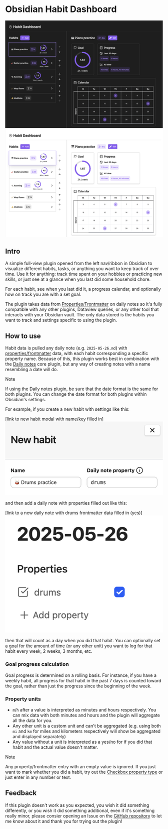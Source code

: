 # Obsidian Habit Dashboard

<img width="600" src="https://raw.githubusercontent.com/jack-arms/obsidian-habit-dashboard/refs/heads/main/public/dark_demo.png" alt="Screenshot of the plugin in dark mode, showing user-added habits and charts/details of the progress on each of them."  />
<img width="600" src="https://raw.githubusercontent.com/jack-arms/obsidian-habit-dashboard/refs/heads/main/public/light_demo.png" alt="Screenshot of the plugin in light mode, showing user-added habits and charts/details of the progress on each of them." />

## Intro

A simple full-view plugin opened from the left nav/ribbon in Obsidian to visualize different habits, tasks, or anything you want to keep track of over time. Use it for anything: track time spent on your hobbies or practicing new skills, or just see at a glance when you last did some household chore.

For each habit, see when you last did it, a progress calendar, and optionally how on track you are with a set goal.

The plugin takes data from [Properties/Frontmatter](https://help.obsidian.md/properties) on daily notes so it's fully compatible with any other plugins, Dataview queries, or any other tool that interacts with your Obsidian vault. The only data stored is the habits you want to track and settings specific to using the plugin.

## How to use

Habit data is pulled any daily note (e.g. `2025-05-26.md`) with [properties/frontmatter](https://help.obsidian.md/properties) data, with each habit corresponding a specific property name. Because of this, this plugin works best in combination with the [Daily notes](https://help.obsidian.md/plugins) core plugin, but any way of creating notes with a name resembling a date will do.

> [!NOTE]
>
> If using the Daily notes plugin, be sure that the date format is the same for both plugins. You can change the date format for both plugins within Obsidian's settings.

For example, if you create a new habit with settings like this:

[link to new habit modal with name/key filled in]
<img width="600" src="https://raw.githubusercontent.com/jack-arms/obsidian-habit-dashboard/refs/heads/main/public/creating_new_habit.png" alt="Screenshot of the plugin's add new habit modal" />

and then add a daily note with properties filled out like this:

[link to a new daily note with drums frontmatter data filled in (yes)]
<img width="600" src="https://raw.githubusercontent.com/jack-arms/obsidian-habit-dashboard/refs/heads/main/public/adding_note_property.png" alt="Screenshot of adding properties to a daily note in Obsidian" />

then that will count as a day when you did that habit. You can optionally set a goal for the amount of time (or any other unit) you want to log for that habit every week, 2 weeks, 3 months, etc.

### Goal progress calculation

Goal progress is determined on a rolling basis. For instance, if you have a weekly habit, all progress for that habit in the past 7 days is counted toward the goal, rather than just the progress since the beginning of the week.

### Property units

- `m`/`h` after a value is interpreted as minutes and hours respectively. You can mix data with both minutes and hours and the plugin will aggregate all the data for you.
- Any other unit is a custom unit and can't be aggregated (e.g. using both `mi` and `km` for miles and kilometers respectively will show be aggregated and displayed separately)
- Any value without a unit is interpreted as a yes/no for if you did that habit and the actual value doesn't matter.

> [!NOTE]
>
> Any property/frontmatter entry with an empty value is ignored. If you just want to mark whether you did a habit, try out the [Checkbox property type](https://help.obsidian.md/properties#Property%20types) or just enter in any number or text.

## Feedback

If this plugin doesn't work as you expected, you wish it did something differently, or you wish it did something additional, even if it's something really minor, please consier opening an Issue on the [GitHub repository](https://github.com/jack-arms/obsidian-habit-dashboard/issues) to let me know about it and thank you for trying out the plugin!
